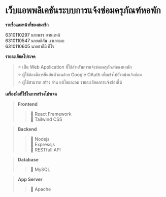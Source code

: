 # เว็บแอพพลิเคชันระบบการแจ้งซ่อมครุภัณฑ์หอพัก

**รายชื่อและหน้าที่ของสมาชิก**    

6310110297  นายพชร ยวนเเหล้  
6310110547  นายอดิลัน เเวเลาะมะ  
6310110605  นายฮากีมี กีไร  

**รายละเอียดโปรเจค**  
> :star: เป็น Web Application ที่ใช้สำหรับการแจ้งซ่อมครุภัณฑ์ของหอพัก  
  :star: ผู้ใช้ต้องมีการยืนยันตัวตนด้วย Google OAuth เพื่อเข้าไปยังหน้าแจ้งซ่อม  
  :star: ผู้ใช้สามารถ สร้าง อ่าน แก้ไขและลบ รายละเอียดการแจ้งซ่อมได้ 

**เครื่องมือที่ใช้ในการสร้างโปรเจค**  
> **Frontend**  
>> :tomato: React Framework  
>> :tomato: Tailwind CSS  

> **Backend**  
>> :tomato: Nodejs  
>> :tomato: Expressjs  
>> :tomato: RESTfull API  

> **Database**
>> :tomato: MySQL

> **App Server**
>> :tomato: Apache
